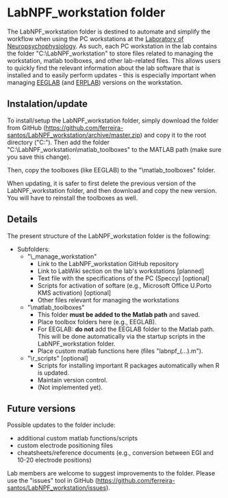# LabNPF_workstation folder

The LabNPF_workstation folder is destined to automate and simplify the workflow when using the PC workstations at the [Laboratory of Neuropsychophysiology](https://www.fpce.up.pt/labpsi). As such, each PC workstation in the lab contains the folder "C:\LabNPF_workstation" to store files related to managing the workstation, matlab toolboxes, and other lab-related files. This allows users to quickly find the relevant information about the lab software that is installed and to easily perform updates - this is especially important when managing [EEGLAB](https://sccn.ucsd.edu/eeglab/index.php) (and [ERPLAB](https://erpinfo.org/erplab)) versions on the workstation.

## Instalation/update
To install/setup the LabNPF_workstation folder, simply download the folder from GitHub (https://github.com/ferreira-santos/LabNPF_workstation/archive/master.zip) and copy it to the root directory ("C:\"). Then add the folder "C:\LabNPF_workstation\matlab_toolboxes\" to the MATLAB path (make sure you save this change).

Then, copy the toolboxes (like EEGLAB) to the "\matlab_toolboxes" folder.

When updating, it is safer to first delete the previous version of the LabNPF_workstation folder, and then download and copy the new version. You will have to reinstall the toolboxes as well.

## Details
The present structure of the LabNPF_workstation folder is the following:
- Subfolders:
	- "\\_manage_workstation"
		- Link to the LabNPF_workstation GitHub repository
		- Link to LabWiki section on the lab's workstations [planned]
		- Text file with the specifications of the PC (Speccy) [optional]
		- Scripts for activation of softare (e.g., Microsoft Office U.Porto KMS activation) [optional]
		- Other files relevant for managing the workstations
	- "\matlab_toolboxes"
		- This folder **must be added to the Matlab path** and saved.
		- Place toolbox folders here (e.g., EEGLAB).
		- For EEGLAB: **do not** add the EEGLAB folder to the Matlab path. This will be done automatically via the startup scripts in the LabNPF_workstation folder.
		- Place custom matlab functions here (files "labnpf_(...).m").
	- "\r_scripts" [optional]
		- Scripts for installing important R packages automatically when R is updated.
		- Maintain version control.
		- (Not implemented yet).

## Future versions
Possible updates to the folder include: 
- additional custom matlab functions/scripts
- custom electrode positioning files
- cheatsheets/reference documents (e.g., conversion between EGI and 10-20 electrode positions)

Lab members are welcome to suggest improvements to the folder. Please use the "issues" tool in GitHub (https://github.com/ferreira-santos/LabNPF_workstation/issues).
